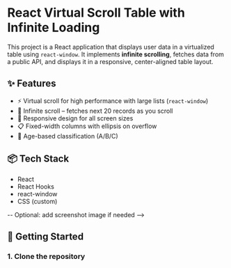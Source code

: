 # React Virtual Scroll Table with Infinite Loading

This project is a React application that displays user data in a virtualized table using `react-window`. It implements **infinite scrolling**, fetches data from a public API, and displays it in a responsive, center-aligned table layout.

## ✨ Features

- ⚡ Virtual scroll for high performance with large lists (`react-window`)
- 🔄 Infinite scroll – fetches next 20 records as you scroll
- 📐 Responsive design for all screen sizes
- 📋 Fixed-width columns with ellipsis on overflow
- 🧠 Age-based classification (A/B/C)

## 📦 Tech Stack

- React
- React Hooks
- react-window
- CSS (custom)

-- Optional: add screenshot image if needed -->

## 🚀 Getting Started

### 1. Clone the repository

```bash

